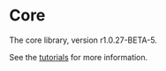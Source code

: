 # Core

The core library, version r1.0.27-BETA-5.

See the [tutorials](tutorials/index.md) for more information.
